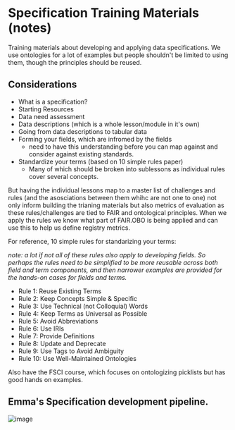 # Specification Training Materials (notes)

Training materials about developing and applying data specifications. We use ontologies for a lot of examples but people shouldn't be limited to using them, though the principles should be reused. 

## Considerations
- What is a specification?
- Starting Resources
- Data need assessment
- Data descriptions (which is a whole lesson/module in it's own)
- Going from data descriptions to tabular data
- Forming your fields, which are infromed by the fields
  - need to have this understanding before you can map against and consider against existing standards. 
- Standardize your terms (based on 10 simple rules paper)
  - Many of which should be broken into sublessons as individual rules cover several concepts.
 
But having the individual lessons map to a master list of challenges and rules (and the asosciations between them whihc are not one to one) not only inform building the trianing materials but also metrics of evaluation as these rules/challenges are tied to FAIR and ontological principles. When we apply the rules we know what part of FAIR.OBO is being applied and can use this to help us define registry metrics.

For reference, 10 simple rules for standarizing your terms:

_note: a lot if not all of these rules also apply to developing fields. So perhaps the rules need to be simplified to be more reusable across both field and term components, and then narrower examples are provided for the hands-on cases for fields and terms._

- Rule 1: Reuse Existing Terms
- Rule 2: Keep Concepts Simple & Specific
- Rule 3: Use Technical (not Colloquial) Words
- Rule 4: Keep Terms as Universal as Possible
- Rule 5: Avoid Abbreviations
- Rule 6: Use IRIs
- Rule 7: Provide Definitions
- Rule 8: Update and Deprecate
- Rule 9: Use Tags to Avoid Ambiguity
- Rule 10: Use Well-Maintained Ontologies

Also have the FSCI course, which focuses on ontologizing picklists but has good hands on examples.

## Emma's Specification development pipeline. 

![image](https://github.com/cidgoh/specification-training/assets/48695054/ccc3573e-eb38-480d-9e15-3ef5a537fff6)
